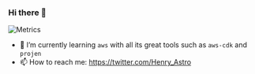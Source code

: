 ### Hi there 👋

![Metrics](https://metrics.lecoq.io/henrysachs?template=classic&tweets=1&stars=1&pagespeed=1&languages=1&isocalendar=1&followup=1&pagespeed.detailed=true&pagespeed.screenshot=true&isocalendar.duration=half-year&projects.limit=4&tweets.limit=3&stars.limit=4&config.timezone=Europe%2FBerlin)

- 🌱 I’m currently learning `aws` with all its great tools such as `aws-cdk` and `projen`
- 📫 How to reach me: <https://twitter.com/Henry_Astro>

<!--
**henrysachs/henrysachs** is a ✨ _special_ ✨ repository because its `README.md` (this file) appears on your GitHub profile.

Here are some ideas to get you started:

- 🔭 I’m currently working on ...
- 🌱 I’m currently learning ...
- 👯 I’m looking to collaborate on ...
- 🤔 I’m looking for help with ...
- 💬 Ask me about ...
- 📫 How to reach me: ...
- 😄 Pronouns: ...
- ⚡ Fun fact: ...
-->
